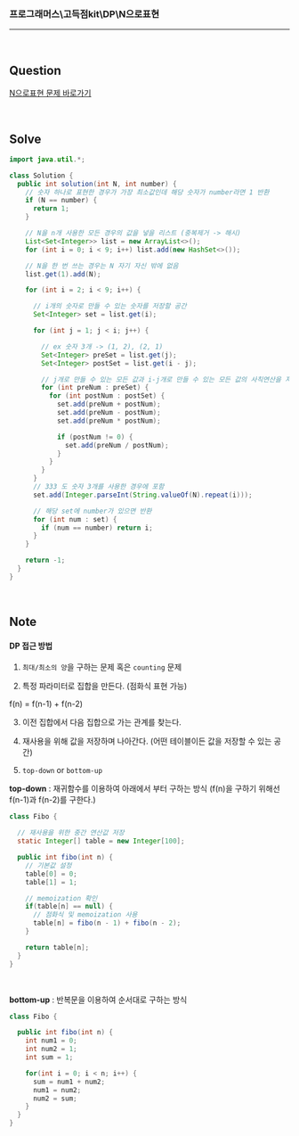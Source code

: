 ### 프로그래머스\고득점kit\DP\N으로표현

---

<br/>

## Question

[N으로표현 문제 바로가기](https://school.programmers.co.kr/learn/courses/30/lessons/42895)

<br/>

## Solve

```java
import java.util.*;

class Solution {
  public int solution(int N, int number) {
    // 숫자 하나로 표현한 경우가 가장 최소값인데 해당 숫자가 number라면 1 반환
    if (N == number) {
      return 1;
    }

    // N을 n개 사용한 모든 경우의 값을 넣을 리스트 (중복제거 -> 해시)
    List<Set<Integer>> list = new ArrayList<>();
    for (int i = 0; i < 9; i++) list.add(new HashSet<>());

    // N을 한 번 쓰는 경우는 N 자기 자신 밖에 없음
    list.get(1).add(N);

    for (int i = 2; i < 9; i++) {

      // i개의 숫자로 만들 수 있는 숫자를 저장할 공간
      Set<Integer> set = list.get(i);

      for (int j = 1; j < i; j++) {

        // ex 숫자 3개 -> (1, 2), (2, 1)
        Set<Integer> preSet = list.get(j);
        Set<Integer> postSet = list.get(i - j);

        // j개로 만들 수 있는 모든 값과 i-j개로 만들 수 있는 모든 값의 사칙연산을 저장한다
        for (int preNum : preSet) {
          for (int postNum : postSet) {
            set.add(preNum + postNum);
            set.add(preNum - postNum);
            set.add(preNum * postNum);

            if (postNum != 0) {
              set.add(preNum / postNum);
            }
          }
        }
      }
      // 333 도 숫자 3개를 사용한 경우에 포함
      set.add(Integer.parseInt(String.valueOf(N).repeat(i)));

      // 해당 set에 number가 있으면 반환
      for (int num : set) {
        if (num == number) return i;
      }
    }

    return -1;
  }
}
```

<br/>

## Note

#### **DP 접근 방법**

1. `최대/최소의 양`을 구하는 문제 혹은 `counting` 문제

2. 특정 파라미터로 집합을 만든다. (점화식 표현 가능)

f(n) = f(n-1) + f(n-2) 

3. 이전 집합에서 다음 집합으로 가는 관계를 찾는다.

4. 재사용을 위해 값을 저장하며 나아간다. (어떤 테이블이든 값을 저장할 수 있는 공간)

5. `top-down` or `bottom-up`

**top-down** : 재귀함수를 이용하여 아래에서 부터 구하는 방식 (f(n)을 구하기 위해선 f(n-1)과 f(n-2)를 구한다.)

```java
class Fibo {

  // 재사용을 위한 중간 연산값 저장
  static Integer[] table = new Integer[100];

  public int fibo(int n) {
    // 기본값 설정
    table[0] = 0;
    table[1] = 1;

    // memoization 확인
    if(table[n] == null) {
      // 점화식 및 memoization 사용
      table[n] = fibo(n - 1) + fibo(n - 2);
    }

    return table[n];
  }
}
```

<br/>

**bottom-up** : 반복문을 이용하여 순서대로 구하는 방식

```java
class Fibo {

  public int fibo(int n) {
    int num1 = 0;
    int num2 = 1;
    int sum = 1;

    for(int i = 0; i < n; i++) {
      sum = num1 + num2;
      num1 = num2;
      num2 = sum;
    }
  }
}
```